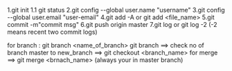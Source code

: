1.git init
1.1 git status
2.git config --global user.name "username"
3.git config --global user.email "user-email"
4.git add -A or git add <file_name>
5.git commit -m"commit msg"
6.git push origin master
7.git log or git log -2 (-2 means recent two commit logs)

for branch :
git branch <name_of_branch>
git branch ==> check no of branch
master to new_branch ==> git checkout <branch_name>
for merge ==> git merge <brnach_name> (always your in master branch)